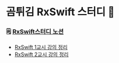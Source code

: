 # 곰튀김 RxSwift 스터디 🐯
### 🗒️ [RxSwift스터디 노션](https://www.notion.so/RxSwift-aef05a7a6d384624865948797d2dfeea)

- [RxSwift 1교시 강의 정리](https://trapezoidal-voyage-66c.notion.site/RxSwift-1-03494db8fdc34802ba3c4627d6571cce)
- [RxSwift 2교시 강의 정리](https://trapezoidal-voyage-66c.notion.site/RxSwift-2-62213aa8840d4cedbbf475b07a4dc64d)




